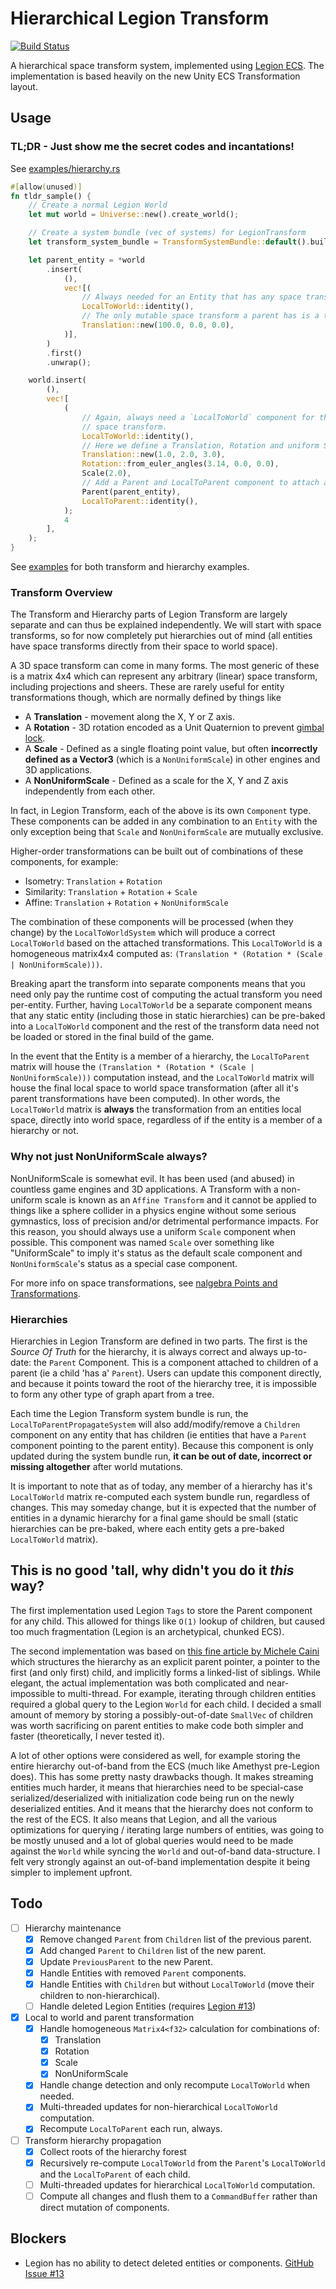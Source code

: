 # Hierarchical Legion Transform

[![Build Status][build_img]][build_lnk]

[build_img]: https://travis-ci.org/amethyst/legion_transform.svg?branch=master
[build_lnk]: https://travis-ci.org/amethyst/legion_transform

A hierarchical space transform system, implemented using [Legion
ECS](https://github.com/TomGillen/legion). The implementation is based heavily
on the new Unity ECS Transformation layout.

## Usage

### TL;DR - Just show me the secret codes and incantations!

See [examples/hierarchy.rs](examples/hierarchy.rs)

```rust
#[allow(unused)]
fn tldr_sample() {
    // Create a normal Legion World
    let mut world = Universe::new().create_world();

    // Create a system bundle (vec of systems) for LegionTransform
    let transform_system_bundle = TransformSystemBundle::default().build();

    let parent_entity = *world
        .insert(
            (),
            vec![(
                // Always needed for an Entity that has any space transform
                LocalToWorld::identity(),
                // The only mutable space transform a parent has is a translation.
                Translation::new(100.0, 0.0, 0.0),
            )],
        )
        .first()
        .unwrap();

    world.insert(
        (),
        vec![
            (
                // Again, always need a `LocalToWorld` component for the Entity to have a custom
                // space transform.
                LocalToWorld::identity(),
                // Here we define a Translation, Rotation and uniform Scale.
                Translation::new(1.0, 2.0, 3.0),
                Rotation::from_euler_angles(3.14, 0.0, 0.0),
                Scale(2.0),
                // Add a Parent and LocalToParent component to attach a child to a parent.
                Parent(parent_entity),
                LocalToParent::identity(),
            );
            4
        ],
    );
}
```

See [examples](/examples) for both transform and hierarchy examples.

### Transform Overview

The Transform and Hierarchy parts of Legion Transform are largely separate and
can thus be explained independently. We will start with space transforms, so for
now completely put hierarchies out of mind (all entities have space transforms
directly from their space to world space).

A 3D space transform can come in many forms. The most generic of these is a
matrix 4x4 which can represent any arbitrary (linear) space transform, including
projections and sheers. These are rarely useful for entity transformations
though, which are normally defined by things like

- A **Translation** - movement along the X, Y or Z axis.
- A **Rotation** - 3D rotation encoded as a Unit Quaternion to prevent [gimbal
  lock](https://en.wikipedia.org/wiki/Gimbal_lock).
- A **Scale** - Defined as a single floating point value, but often
  **incorrectly defined as a Vector3** (which is a `NonUniformScale`) in other
  engines and 3D applications.
- A **NonUniformScale** - Defined as a scale for the X, Y and Z axis
  independently from each other.

In fact, in Legion Transform, each of the above is its own `Component` type.
These components can be added in any combination to an `Entity` with the only
exception being that `Scale` and `NonUniformScale` are mutually exclusive.

Higher-order transformations can be built out of combinations of these
components, for example:

- Isometry: `Translation` + `Rotation`
- Similarity: `Translation` + `Rotation` + `Scale`
- Affine: `Translation` + `Rotation` + `NonUniformScale`

The combination of these components will be processed (when they change) by the
`LocalToWorldSystem` which will produce a correct `LocalToWorld` based on the
attached transformations. This `LocalToWorld` is a homogeneous matrix4x4
computed as: `(Translation * (Rotation * (Scale | NonUniformScale)))`.

Breaking apart the transform into separate components means that you need only
pay the runtime cost of computing the actual transform you need per-entity.
Further, having `LocalToWorld` be a separate component means that any static
entity (including those in static hierarchies) can be pre-baked into a
`LocalToWorld` component and the rest of the transform data need not be loaded
or stored in the final build of the game.

In the event that the Entity is a member of a hierarchy, the `LocalToParent`
matrix will house the `(Translation * (Rotation * (Scale | NonUniformScale)))`
computation instead, and the `LocalToWorld` matrix will house the final local
space to world space transformation (after all it's parent transformations have
been computed). In other words, the `LocalToWorld` matrix is **always** the
transformation from an entities local space, directly into world space,
regardless of if the entity is a member of a hierarchy or not.

### Why not just NonUniformScale always?

NonUniformScale is somewhat evil. It has been used (and abused) in countless
game engines and 3D applications. A Transform with a non-uniform scale is known
as an `Affine Transform` and it cannot be applied to things like a sphere
collider in a physics engine without some serious gymnastics, loss of precision
and/or detrimental performance impacts. For this reason, you should always use a
uniform `Scale` component when possible. This component was named `Scale` over
something like "UniformScale" to imply it's status as the default scale
component and `NonUniformScale`'s status as a special case component.

For more info on space transformations, see [nalgebra Points and
Transformations](https://www.nalgebra.org/points_and_transformations/).

### Hierarchies

Hierarchies in Legion Transform are defined in two parts. The first is the
_Source Of Truth_ for the hierarchy, it is always correct and always up-to-date:
the `Parent` Component. This is a component attached to children of a parent (ie
a child 'has a' `Parent`). Users can update this component directly, and because
it points toward the root of the hierarchy tree, it is impossible to form any
other type of graph apart from a tree.

Each time the Legion Transform system bundle is run, the
`LocalToParentPropagateSystem` will also add/modify/remove a `Children`
component on any entity that has children (ie entities that have a `Parent`
component pointing to the parent entity). Because this component is only updated
during the system bundle run, **it can be out of date, incorrect or missing
altogether** after world mutations.

It is important to note that as of today, any member of a hierarchy has it's
`LocalToWorld` matrix re-computed each system bundle run, regardless of
changes. This may someday change, but it is expected that the number of entities
in a dynamic hierarchy for a final game should be small (static hierarchies can
be pre-baked, where each entity gets a pre-baked `LocalToWorld` matrix).

## This is no good 'tall, why didn't you do it _this_ way?

The first implementation used Legion `Tags` to store the Parent component for
any child. This allowed for things like `O(1)` lookup of children, but caused
too much fragmentation (Legion is an archetypical, chunked ECS).

The second implementation was based on [this fine article by Michele
Caini](https://skypjack.github.io/2019-06-25-ecs-baf-part-4/) which structures
the hierarchy as an explicit parent pointer, a pointer to the first (and only
first) child, and implicitly forms a linked-list of siblings. While elegant, the
actual implementation was both complicated and near-impossible to multi-thread.
For example, iterating through children entities required a global query to the
Legion `World` for each child. I decided a small amount of memory by storing a
possibly-out-of-date `SmallVec` of children was worth sacrificing on parent
entities to make code both simpler and faster (theoretically, I never tested
it).

A lot of other options were considered as well, for example storing the entire
hierarchy out-of-band from the ECS (much like Amethyst pre-Legion does). This
has some pretty nasty drawbacks though. It makes streaming entities much harder,
it means that hierarchies need to be special-case serialized/deserialized with
initialization code being run on the newly deserialized entities. And it means
that the hierarchy does not conform to the rest of the ECS. It also means that
Legion, and all the various optimizations for querying / iterating large numbers
of entities, was going to be mostly unused and a lot of global queries would
need to be made against the `World` while syncing the `World` and out-of-band
data-structure. I felt very strongly against an out-of-band implementation
despite it being simpler to implement upfront.

## Todo

- [ ] Hierarchy maintenance
  - [x] Remove changed `Parent` from `Children` list of the previous parent.
  - [x] Add changed `Parent` to `Children` list of the new parent.
  - [x] Update `PreviousParent` to the new Parent.
  - [x] Handle Entities with removed `Parent` components.
  - [x] Handle Entities with `Children` but without `LocalToWorld` (move their
        children to non-hierarchical).
  - [ ] Handle deleted Legion Entities (requires
        [Legion #13](https://github.com/TomGillen/legion/issues/13))
- [x] Local to world and parent transformation
  - [x] Handle homogeneous `Matrix4<f32>` calculation for combinations of:
    - [x] Translation
    - [x] Rotation
    - [x] Scale
    - [x] NonUniformScale
  - [x] Handle change detection and only recompute `LocalToWorld` when needed.
  - [x] Multi-threaded updates for non-hierarchical `LocalToWorld` computation.
  - [x] Recompute `LocalToParent` each run, always.
- [ ] Transform hierarchy propagation
  - [x] Collect roots of the hierarchy forest
  - [x] Recursively re-compute `LocalToWorld` from the `Parent`'s `LocalToWorld`
        and the `LocalToParent` of each child.
  - [ ] Multi-threaded updates for hierarchical `LocalToWorld` computation.
  - [ ] Compute all changes and flush them to a `CommandBuffer` rather than
        direct mutation of components.

## Blockers

- Legion has no ability to detect deleted entities or components.
  [GitHub Issue #13](https://github.com/TomGillen/legion/issues/13)
